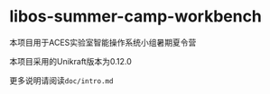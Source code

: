 # libos-summer-camp-workbench
本项目用于ACES实验室智能操作系统小组暑期夏令营

本项目采用的Unikraft版本为0.12.0

更多说明请阅读`doc/intro.md`